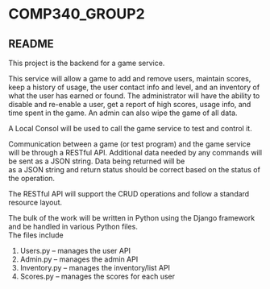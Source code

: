 # COMP340_GROUP2

## README

This project is the backend for a game service.

This service will allow a game to add and remove users, maintain scores,
keep a history of usage, the user contact info and level, and an inventory of what the user has earned or found.
The administrator will have the ability to disable and re-enable a user, get a report of high scores, usage info, and time spent in the game.
An admin can also wipe the game of all data.

A Local Consol will be used to call the game service to test and control it.

Communication between a game (or test program) and the game service will be through a RESTful API.
Additional	data	needed	by	any	commands	will	be	sent	as	a	JSON	string.		Data	being	returned	will	be	
as	a	JSON	string	and	return	status	should	be	correct	based	on	the	status	of	the	operation.

The	RESTful	API	will support	the	CRUD	operations	and	follow	a	standard	resource	layout.

The	bulk	of	the	work	will	be	written	in	Python	using	the	Django	framework	and	be	handled	in	various	Python	files.	
The files include
1. Users.py	– manages	the	user	API	
2. Admin.py	– manages	the	admin	API
3. Inventory.py	– manages	the	inventory/list	API
4. Scores.py	– manages	the	scores	for	each	user
